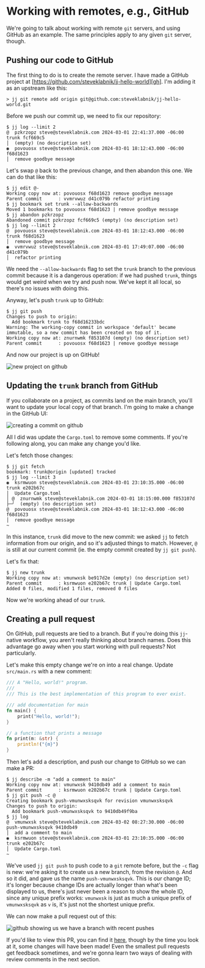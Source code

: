 # Working with remotes, e.g., GitHub

We're going to talk about working with remote `git` servers, and using GitHub as
an example. The same principles apply to any given `git` server, though.

## Pushing our code to GitHub

The first thing to do is to create the remote server. I have made a GitHub
project at [https://github.com/steveklabnik/jj-hello-world][gh]. I'm adding it
as an upstream like this:

```console
> jj git remote add origin git@github.com:steveklabnik/jj-hello-world.git
```

Before we push our commit up, we need to fix our repository:

```console
$ jj log --limit 2
@  pzkrzopz steve@steveklabnik.com 2024-03-01 22:41:37.000 -06:00 trunk fcf669c5
│  (empty) (no description set)
◉  povouosx steve@steveklabnik.com 2024-03-01 18:12:43.000 -06:00 f68d1623
│  remove goodbye message
```

Let's swap `@` back to the previous change, and then abandon this one. We can
do that like this:

```console
$ jj edit @-
Working copy now at: povouosx f68d1623 remove goodbye message
Parent commit      : vvmrvwuz d41c079b refactor printing
$ jj bookmark set trunk --allow-backwards
Moved 1 bookmarks to povouosx f68d1623 | remove goodbye message
$ jj abandon pzkrzopz
Abandoned commit pzkrzopz fcf669c5 (empty) (no description set)
$ jj log --limit 2
@  povouosx steve@steveklabnik.com 2024-03-01 18:12:43.000 -06:00 trunk f68d1623
│  remove goodbye message
◉  vvmrvwuz steve@steveklabnik.com 2024-03-01 17:49:07.000 -06:00 d41c079b
│  refactor printing
```

We need the `--allow-backwards` flag to set the `trunk` branch to the previous
commit because it is a dangerous operation: if we had pushed `trunk`, things
would get weird when we try and push now. We've kept it all local, so there's no
issues with doing this.

Anyway, let's push `trunk` up to GitHub:

```console
$ jj git push
Changes to push to origin:
  Add bookmark trunk to f68d16233bdc
Warning: The working-copy commit in workspace 'default' became immutable, so a new commit has been created on top of it.
Working copy now at: znurnwmk f853107d (empty) (no description set)
Parent commit      : povouosx f68d1623 | remove goodbye message
```

And now our project is up on GitHub!

![new project on github](../images/github-create.png)


## Updating the `trunk` branch from GitHub

If you collaborate on a project, as commits land on the main branch, you'll want
to update your local copy of that branch. I'm going to make a change in the
GitHub UI:

![creating a commit on github](../images/github-commit.png)

All I did was update the `Cargo.toml` to remove some comments. If you're
following along, you can make any change you'd like.

Let's fetch those changes:

```console
$ jj git fetch
bookmark: trunk@origin [updated] tracked
$ jj log --limit 3
◉  ksrmwuon steve@steveklabnik.com 2024-03-01 23:10:35.000 -06:00 trunk e202b67c
│  Update Cargo.toml
│ @  znurnwmk steve@steveklabnik.com 2024-03-01 18:15:00.000 f853107d
├─╯  (empty) (no description set)
@  povouosx steve@steveklabnik.com 2024-03-01 18:12:43.000 -06:00 f68d1623
│  remove goodbye message
~
```

In this instance, `trunk` did move to the new commit: we asked `jj` to fetch
information from our origin, and so it's adjusted things to match. However, `@`
is still at our current commit (ie. the empty commit created by `jj git push`).

Let's fix that:

```console
$ jj new trunk
Working copy now at: vmunwxsk be917d2e (empty) (no description set)
Parent commit      : ksrmwuon e202b67c trunk | Update Cargo.toml
Added 0 files, modified 1 files, removed 0 files
```

Now we're working ahead of our `trunk`.

[gh]: https://github.com/steveklabnik/jj-hello-world

## Creating a pull request

On GitHub, pull requests are tied to a branch. But if you're doing this
`jj`-native workflow, you aren't really thinking about branch names. Does this
advantage go away when you start working with pull requests? Not particularly.

Let's make this empty change we're on into a real change. Update `src/main.rs`
with a new comment:

```rust
/// A "Hello, world!" program.
/// 
/// This is the best implementation of this program to ever exist.

/// add documentation for main
fn main() {
    print("Hello, world!");
}

// a function that prints a message
fn print(m: &str) {
    println!("{m}")
}
```

Then let's add a description, and push our change to GitHub so we can make a PR:

```console
$ jj describe -m "add a comment to main"
Working copy now at: vmunwxsk 9410db49 add a comment to main
Parent commit      : ksrmwuon e202b67c trunk | Update Cargo.toml
$ jj git push -c @
Creating bookmark push-vmunwxsksqvk for revision vmunwxsksqvk
Changes to push to origin:
  Add bookmark push-vmunwxsksqvk to 9410db49f9ba
$ jj log
@  vmunwxsk steve@steveklabnik.com 2024-03-02 08:27:30.000 -06:00 push-vmunwxsksqvk 9410db49
│  add a comment to main
◉  ksrmwuon steve@steveklabnik.com 2024-03-01 23:10:35.000 -06:00 trunk e202b67c
│  Update Cargo.toml
~
```

We've used `jj git push` to push code to a `git` remote before, but the `-c`
flag is new: we're asking it to create us a new branch, from the revision `@`.
And so it did, and gave us the name `push-vmunwxsksqvk`. This is our change
ID; it's longer because change IDs are actually longer than what's been
displayed to us, there's just never been a reason to show the whole ID, since
any unique prefix works: `vmunwxsk` is just as much a unique prefix of
`vmunwxsksqvk` as `v` is, it's just not the shortest unique prefix.

We can now make a pull request out of this:

![github showing us we have a branch with recent pushes](../images/new-branch.png)

If you'd like to view this PR, you can find it
[here](https://github.com/steveklabnik/jj-hello-world/pull/1), though by the
time you look at it, some changes will have been made! Even the smallest pull
requests get feedback sometimes, and we're gonna learn two ways of dealing with
review comments in the next section.
